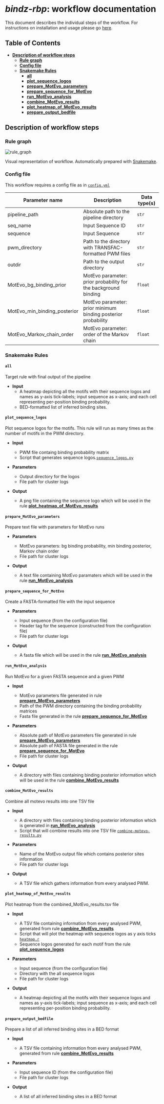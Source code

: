 # _bindz-rbp_: workflow documentation

This document describes the individual steps of the workflow. For instructions
on installation and usage please go [here](../README.md).

## Table of Contents
- [**Description of workflow steps**](#description-of-workflow-steps)
  - [**Rule graph**](#rule-graph)
  - [**Config file**](#config-file)
  - [**Snakemake Rules**](#snakemake-rules)
    - [**all**](#all)
    - [**plot_sequence_logos**](#plot_sequence_logos)
    - [**prepare_MotEvo_parameters**](#prepare_MotEvo_parameters)
    - [**prepare_sequence_for_MotEvo**](#prepare_sequence_for_MotEvo)
    - [**run_MotEvo_analysis**](#run_MotEvo_analysis)
    - [**combine_MotEvo_results**](#combine_MotEvo_results)
    - [**plot_heatmap_of_MotEvo_results**](#plot_heatmap_of_MotEvo_results)
    - [**prepare_output_bedfile**](#prepare_output_bedfile)

## Description of workflow steps

### Rule graph

![rule_graph][rule-graph]

Visual representation of workflow. Automatically prepared with
[Snakemake][docs-snakemake].

### Config file

This workflow requires a config file as in [`config.yml`](config/config-template.yml)

Parameter name | Description | Data type(s)
--- | --- | ---
pipeline_path | Absolute path to the pipeline directory | `str`
seq_name | Input Sequence ID | `str`
sequence | Input Sequence | `str`
pwm_directory | Path to the directory with TRANSFAC-formatted PWM files | `str`
outdir | Path to the output directory | `str`
MotEvo_bg_binding_prior | MotEvo parameter: prior probability for the background binding | `float`
MotEvo_min_binding_posterior | MotEvo parameter: prior minimum binding posterior probability | `float`
MotEvo_Markov_chain_order | MotEvo parameter: order of the Markov chain | `float`

### Snakemake Rules

#### `all`

Target rule with final output of the pipeline

- **Input**
  - A heatmap depicting all the motifs with their sequence logos and names as y-axis tick-labels; input sequence as x-axis; and each cell representing per-position binding probability.
  - BED-formatted list of inferred binding sites.

#### `plot_sequence_logos`

   Plot sequence logos for the motifs. This rule will run as many times as the number of motifs in the PWM directory.

- **Input**
  - PWM file containg binding probability matrix
  - Script that generates sequence logos.[`sequence_logos.py`](../workflow/scripts/sequence_logos.py)

- **Parameters**
  - Output directory for the logos
  - File path for cluster logs

- **Output**
  - A png file containing the sequence logo which will be used in the rule [**plot_heatmap_of_MotEvo_results**](#plot_heatmap_of_MotEvo_results)

#### `prepare_MotEvo_parameters`

   Prepare text file with parameters for MotEvo runs

- **Parameters**
  - MotEvo parameters: bg binding probability, min binding posterior, Markov chain order
  - File path for cluster logs

- **Output**
    - A text file containing MotEvo paramaters which will be used in the rule [**run_MotEvo_analysis**](#run_MotEvo_analysis)

#### `prepare_sequence_for_MotEvo`

   Create a FASTA-formatted file with the input sequence

- **Parameters**
  - Input sequence (from the configuration file)
  - Header tag for the sequence (constructed from the configuration file)
  - File path for cluster logs

- **Output**
    - A fasta file which will be used in the rule [**run_MotEvo_analysis**](#run_MotEvo_analysis)

#### `run_MotEvo_analysis`

   Run MotEvo for a given FASTA sequence and a given PWM

- **Input**
  - MotEvo parameters file generated in rule [**prepare_MotEvo_parameters**](#prepare_MotEvo_parameters)
  - Path of the PWM directory containing the binding probability matrices
  - Fasta file generated in the rule [**prepare_sequence_for_MotEvo**](#prepare_sequence_for_MotEvo)

- **Parameters**
  - Absolute path of MotEvo parameters file generated in rule [**prepare_MotEvo_parameters**](#prepare_MotEvo_parameters)
  - Absolute path of FASTA file generated in the rule [**prepare_sequence_for_MotEvo**](#prepare_sequence_for_MotEvo)
  - File path for cluster logs

- **Output**
    - A directory with files containing binding posterior information which will be used in the rule [**combine_MotEvo_results**](#combine_MotEvo_results)

#### `combine_MotEvo_results`

   Combine all motevo results into one TSV file

- **Input**
  - A directory with files containing binding posterior information which is generated in [**run_MotEvo_analysis**](#run_MotEvo_analysis)
  - Script that will combine results into one TSV file [`combine-motevo-results.py`](../workflow/scripts/combine-motevo-results.py)

- **Parameters**
  - Name of the MotEvo output file which contains posterior sites information
  - File path for cluster logs

- **Output**
    - A TSV file which gathers information from every analysed PWM.

#### `plot_heatmap_of_MotEvo_results`

   Plot heatmap from the combined_MotEvo_results.tsv file

- **Input**
  - A TSV file containing information from every analysed PWM, generated from rule [**combine_MotEvo_results**](#combine_MotEvo_results)
  - Script that will plot the heatmap with sequence logos as y axis ticks [`heatmap.r`](../workflow/scripts/heatmap.r)
  - Sequence logos generated for each motif from the rule [**plot_sequence_logos**](#plot_sequence_logos)

- **Parameters**
  - Input sequence (from the configuration file)
  - Directory with the all sequence logos
  - File path for cluster logs

- **Output**
    - A heatmap depicting all the motifs with their sequence logos and names as y-axis tick-labels; input sequence as x-axis; and each cell representing per-position binding probability.

#### `prepare_output_bedfile`

   Prepare a list of all inferred binding sites in a BED format

- **Input**
  - A TSV file containing information from every analysed PWM, generated from rule [**combine_MotEvo_results**](#combine_MotEvo_results)

- **Parameters**
  - Input sequence ID (from the configuration file)
  - File path for cluster logs

- **Output**
    - A list of all inferred binding sites in a BED format

[rule-graph]: ../images/rulegraph.svg
[docs-snakemake]: <https://snakemake.readthedocs.io/en/stable/>